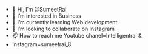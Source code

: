 - 👋 Hi, I’m @SumeetRai
- 👀 I’m interested in Business
- 🌱 I’m currently learning Web development
- 💞️ I’m looking to collaborate on Instagram
- 📫 How to reach me Youtube chanel=Intelligentrai &
- Instagram=sumeetrai_8

<!---
SumeetRai/SumeetRai is a ✨ special ✨ repository because its `README.md` (this file) appears on your GitHub profile.
You can click the Preview link to take a look at your changes.
--->
